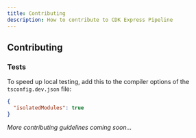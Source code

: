 ```yaml
---
title: Contributing
description: How to contribute to CDK Express Pipeline
---
```


## Contributing

### Tests

To speed up local testing, add this to the compiler options of the `tsconfig.dev.json` file:

```json
{
  "isolatedModules": true
}
```

*More contributing guidelines coming soon...* 